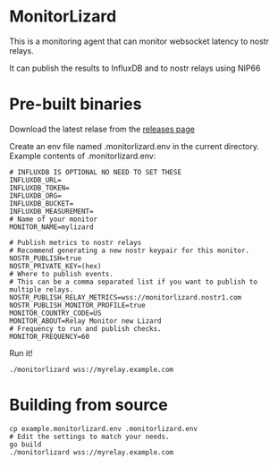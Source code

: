 # MonitorLizard

This is a monitoring agent that can monitor websocket latency to nostr relays.

It can publish the results to InfluxDB and to nostr relays using NIP66

# Pre-built binaries 
Download the latest relase from the [releases page](github.com/relaytools/monitorlizard/releases)

Create an env file named .monitorlizard.env in the current directory.
Example contents of .monitorlizard.env:

```
# INFLUXDB IS OPTIONAL NO NEED TO SET THESE
INFLUXDB_URL=
INFLUXDB_TOKEN=
INFLUXDB_ORG=
INFLUXDB_BUCKET=
INFLUXDB_MEASUREMENT=
# Name of your monitor
MONITOR_NAME=mylizard

# Publish metrics to nostr relays
# Recommend generating a new nostr keypair for this monitor.
NOSTR_PUBLISH=true
NOSTR_PRIVATE_KEY=(hex)
# Where to publish events.
# This can be a comma separated list if you want to publish to multiple relays.
NOSTR_PUBLISH_RELAY_METRICS=wss://monitorlizard.nostr1.com
NOSTR_PUBLISH_MONITOR_PROFILE=true
MONITOR_COUNTRY_CODE=US
MONITOR_ABOUT=Relay Monitor new Lizard
# Frequency to run and publish checks.
MONITOR_FREQUENCY=60
```

Run it!
```
./monitorlizard wss://myrelay.example.com
```

# Building from source 
```
cp example.monitorlizard.env .monitorlizard.env
# Edit the settings to match your needs.
go build
./monitorlizard wss://myrelay.example.com
```
